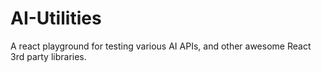 # AI-Utilities

A react playground for testing various AI APIs, and other awesome React 3rd party libraries.
